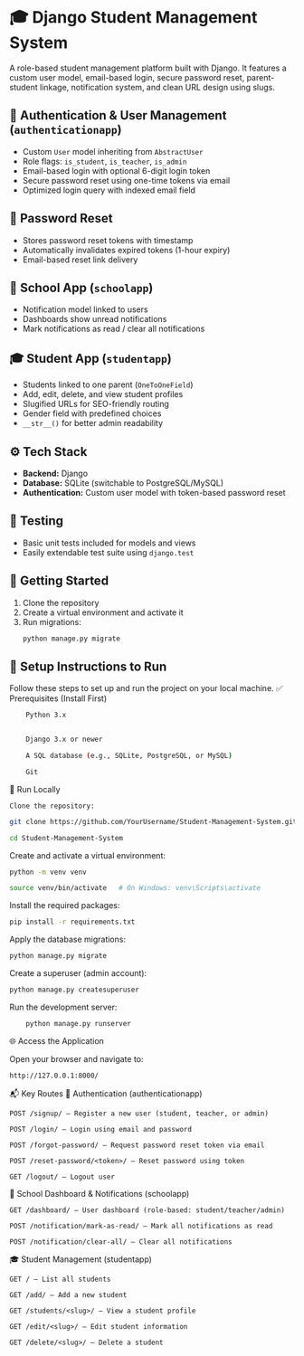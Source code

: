 # 🎓 Django Student Management System

A role-based student management platform built with Django. It features a custom user model, email-based login, secure password reset, parent-student linkage, notification system, and clean URL design using slugs.

## 🔐 Authentication & User Management (`authenticationapp`)

- Custom `User` model inheriting from `AbstractUser`
- Role flags: `is_student`, `is_teacher`, `is_admin`
- Email-based login with optional 6-digit login token
- Secure password reset using one-time tokens via email
- Optimized login query with indexed email field

## 📧 Password Reset

- Stores password reset tokens with timestamp
- Automatically invalidates expired tokens (1-hour expiry)
- Email-based reset link delivery

## 🏫 School App (`schoolapp`)

- Notification model linked to users
- Dashboards show unread notifications
- Mark notifications as read / clear all notifications

## 🎓 Student App (`studentapp`)

- Students linked to one parent (`OneToOneField`)
- Add, edit, delete, and view student profiles
- Slugified URLs for SEO-friendly routing
- Gender field with predefined choices
- `__str__()` for better admin readability

## ⚙️ Tech Stack

- **Backend:** Django
- **Database:** SQLite (switchable to PostgreSQL/MySQL)
- **Authentication:** Custom user model with token-based password reset

## 🧪 Testing

- Basic unit tests included for models and views
- Easily extendable test suite using `django.test`

## 🚀 Getting Started

1. Clone the repository
2. Create a virtual environment and activate it
3. Run migrations:
   ```bash
   python manage.py migrate

## 🚀 Setup Instructions to Run

Follow these steps to set up and run the project on your local machine.
✅ Prerequisites (Install First)
```bash
    Python 3.x
```
```bash

    Django 3.x or newer
```
```bash
    A SQL database (e.g., SQLite, PostgreSQL, or MySQL)
```
```bash
    Git
```
🧾 Run Locally

    Clone the repository:
```bash
git clone https://github.com/YourUsername/Student-Management-System.git
```
```bash
cd Student-Management-System
```

Create and activate a virtual environment:

```bash
python -m venv venv
```
```bash
source venv/bin/activate   # On Windows: venv\Scripts\activate
```

Install the required packages:
```bash
pip install -r requirements.txt
```

Apply the database migrations:
```bash
python manage.py migrate
```
Create a superuser (admin account):
```bash
python manage.py createsuperuser
```
Run the development server:
```bash
    python manage.py runserver
```
🌐 Access the Application

Open your browser and navigate to:
```bash
http://127.0.0.1:8000/
```
📬 Key Routes
🔐 Authentication (authenticationapp)

    POST /signup/ — Register a new user (student, teacher, or admin)

    POST /login/ — Login using email and password

    POST /forgot-password/ — Request password reset token via email

    POST /reset-password/<token>/ — Reset password using token

    GET /logout/ — Logout user

🏫 School Dashboard & Notifications (schoolapp)

    GET /dashboard/ — User dashboard (role-based: student/teacher/admin)

    POST /notification/mark-as-read/ — Mark all notifications as read

    POST /notification/clear-all/ — Clear all notifications

🎓 Student Management (studentapp)

    GET / — List all students

    GET /add/ — Add a new student

    GET /students/<slug>/ — View a student profile

    GET /edit/<slug>/ — Edit student information

    GET /delete/<slug>/ — Delete a student



